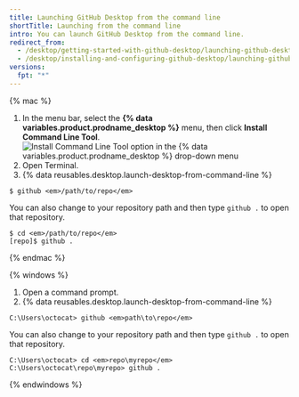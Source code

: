 ```yaml
---
title: Launching GitHub Desktop from the command line
shortTitle: Launching from the command line
intro: You can launch GitHub Desktop from the command line.
redirect_from:
  - /desktop/getting-started-with-github-desktop/launching-github-desktop-from-the-command-line
  - /desktop/installing-and-configuring-github-desktop/launching-github-desktop-from-the-command-line
versions:
  fpt: "*"
---
```


{% mac %}

1. In the menu bar, select the **{% data variables.product.prodname_desktop %}** menu, then click **Install Command Line Tool**.
   ![Install Command Line Tool option in the {% data variables.product.prodname_desktop %} drop-down menu](/assets/images/help/desktop/mac-install-command-line-tool.png)
2. Open Terminal.
3. {% data reusables.desktop.launch-desktop-from-command-line %}

```shell
$ github <em>/path/to/repo</em>
```

You can also change to your repository path and then type `github .` to open that repository.

```shell
$ cd <em>/path/to/repo</em>
[repo]$ github .
```

{% endmac %}

{% windows %}

1. Open a command prompt.
2. {% data reusables.desktop.launch-desktop-from-command-line %}

```shell
C:\Users\octocat> github <em>path\to\repo</em>
```

You can also change to your repository path and then type `github .` to open that repository.

```shell
C:\Users\octocat> cd <em>repo\myrepo</em>
C:\Users\octocat\repo\myrepo> github .
```

{% endwindows %}
